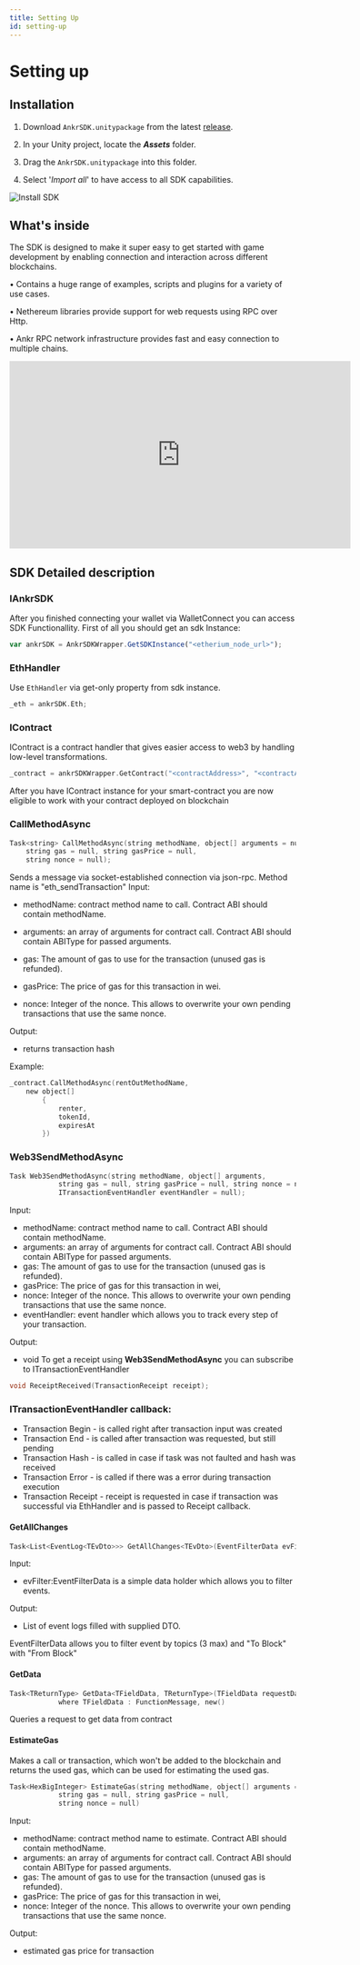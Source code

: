 ```yaml
---
title: Setting Up
id: setting-up
---
```


# Setting up

## Installation

1. Download ```AnkrSDK.unitypackage``` from the latest [release](https://github.com/Ankr-network/game-unity-sdk/releases).

2. In your Unity project, locate the ***Assets*** folder. 

3. Drag the ```AnkrSDK.unitypackage``` into this folder.

4. Select '*Import all*' to have access to all SDK capabilities.

![Install SDK](@site/static/img/install-sdk.png)


## What's inside

The SDK is designed to make it super easy to get started with game development by enabling connection and interaction across different blockchains.

• Contains a huge range of examples, scripts and plugins for a variety of use cases.

• Nethereum libraries provide support for web requests using RPC over Http.

• Ankr RPC network infrastructure provides fast and easy connection to multiple chains.

<iframe width="600" height="330" src="https://www.youtube.com/embed/nuU-OvP1p1E" title="YouTube video player" frameborder="0" allow="accelerometer; autoplay; clipboard-write; encrypted-media; gyroscope; picture-in-picture" allowfullscreen></iframe>

## SDK Detailed description

### IAnkrSDK
After you finished connecting your wallet via WalletConnect you can access SDK Functionallity. First of all you should get an sdk Instance:

```js
var ankrSDK = AnkrSDKWrapper.GetSDKInstance("<etherium_node_url>");
```

### EthHandler
Use ```EthHandler``` via get-only property from sdk instance.

```c
_eth = ankrSDK.Eth;
```

### IContract
IContract is a contract handler that gives easier access to web3 by handling low-level transformations.

```c
_contract = ankrSDKWrapper.GetContract("<contractAddress>", "<contractABI>");
```

After you have IContract instance for your smart-contract you are now eligible to work with your contract deployed on blockchain

### CallMethodAsync

```c
Task<string> CallMethodAsync(string methodName, object[] arguments = null,
    string gas = null, string gasPrice = null,
    string nonce = null);
```

Sends a message via socket-established connection via json-rpc. Method name is "eth_sendTransaction" Input:

* methodName: contract method name to call. Contract ABI should contain methodName.

* arguments: an array of arguments for contract call. Contract ABI should contain ABIType for passed arguments.

* gas: The amount of gas to use for the transaction (unused gas is refunded).

* gasPrice: The price of gas for this transaction in wei.

* nonce: Integer of the nonce. This allows to overwrite your own pending transactions that use the same nonce.

Output:

* returns transaction hash

Example:

```c
_contract.CallMethodAsync(rentOutMethodName, 
    new object[]
        {
            renter,
            tokenId,
            expiresAt
        })
```

### Web3SendMethodAsync

```c
Task Web3SendMethodAsync(string methodName, object[] arguments,
			string gas = null, string gasPrice = null, string nonce = null,
			ITransactionEventHandler eventHandler = null);
```

Input:

* methodName: contract method name to call. Contract ABI should contain methodName.
* arguments: an array of arguments for contract call. Contract ABI should contain ABIType for passed arguments.
* gas: The amount of gas to use for the transaction (unused gas is refunded).
* gasPrice: The price of gas for this transaction in wei,
* nonce: Integer of the nonce. This allows to overwrite your own pending transactions that use the same nonce.
* eventHandler: event handler which allows you to track every step of your transaction.

Output:

* void
To get a receipt using **Web3SendMethodAsync** you can subscribe to ITransactionEventHandler

```c
void ReceiptReceived(TransactionReceipt receipt);
```

### ITransactionEventHandler callback:

* Transaction Begin - is called right after transaction input was created
* Transaction End - is called after transaction was requested, but still pending
* Transaction Hash - is called in case if task was not faulted and hash was received
* Transaction Error - is called if there was a error during transaction execution
* Transaction Receipt - receipt is requested in case if transaction was successful via EthHandler and is passed to Receipt callback.

#### GetAllChanges

```c
Task<List<EventLog<TEvDto>>> GetAllChanges<TEvDto>(EventFilterData evFilter) where TEvDto : IEventDTO, new()
```

Input:

* evFilter:EventFilterData is a simple data holder which allows you to filter events. 

Output:
* List of event logs filled with supplied DTO.

EventFilterData allows you to filter event by topics (3 max) and "To Block" with "From Block"

#### GetData

```c
Task<TReturnType> GetData<TFieldData, TReturnType>(TFieldData requestData = null)
            where TFieldData : FunctionMessage, new()
```

Queries a request to get data from contract

#### EstimateGas

Makes a call or transaction, which won't be added to the blockchain and returns the used gas, which can be used for estimating the used gas.

```c
Task<HexBigInteger> EstimateGas(string methodName, object[] arguments = null,
			string gas = null, string gasPrice = null,
			string nonce = null)
```

Input:

* methodName: contract method name to estimate. Contract ABI should contain methodName.
* arguments: an array of arguments for contract call. Contract ABI should contain ABIType for passed arguments.
* gas: The amount of gas to use for the transaction (unused gas is refunded).
* gasPrice: The price of gas for this transaction in wei,
* nonce: Integer of the nonce. This allows to overwrite your own pending transactions that use the same nonce.

Output:

* estimated gas price for transaction